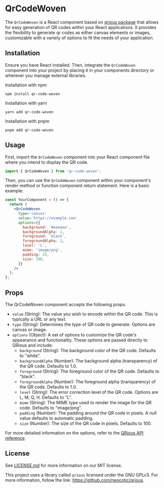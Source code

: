 # QrCodeWoven

The `QrCodeWoven` is a React component based on [qrious package](https://github.com/neocotic/qrious) that allows for easy generation of QR codes within your React applications.
It provides the flexibility to generate qr codes as either canvas elements or images, customizable with a variety of options to fit the needs of your application.

## Installation

Ensure you have React installed. Then, integrate the `QrCodeWoven` component into your project by placing it in your components directory or wherever you manage external libraries.

Installation with npm

```npm
npm install qr-code-woven
```

Installation with yarn

```npm
yarn add qr-code-woven
```

Installation with pnpm

```npm
pnpm add qr-code-woven
```

## Usage

First, import the `QrCodeWoven` component into your React component file where you intend to display the QR code.

```jsx
import { QrCodeWoven } from 'qr-code-woven';
```

Then, you can use the `QrCodeWoven` component within your component's render method or function component return statement. Here is a basic example:

```jsx
const YourComponent = () => {
  return (
    <QrCodeWoven
      type='canvas'
      value='https://example.com'
      options={{
        background: '#eaeaea',
        backgroundAlpha: 1,
        foreground: 'black',
        foregroundAlpha: 1,
        level: 'L',
        mime: 'image/png',
        padding: 25,
        size: 100,
      }}
    />
  );
};
```

## Props

The QrCodeWoven component accepts the following props:

- `value` (String): The value you wish to encode within the QR code. This is typically a URL or any text.
- `type` (String): Determines the type of QR code to generate. Options are canvas or image.
- `options` (Object): A set of options to customize the QR code's appearance and functionality. These options are passed directly to QRious and include:
  - `background` (String): The background color of the QR code. Defaults to "white".
  - `backgroundAlpha` (Number): The background alpha (transparency) of the QR code. Defaults to 1.0.
  - `foreground` (String): The foreground color of the QR code. Defaults to "black".
  - `foregroundAlpha` (Number): The foreground alpha (transparency) of the QR code. Defaults to 1.0.
  - `level` (String): The error correction level of the QR code. Options are L, M, Q, H. Defaults to "L".
  - `mime` (String): The MIME type used to render the image for the QR code. Defaults to "image/png".
  - `padding` (Number): The padding around the QR code in pixels. A null value defaults to automatic padding.
  - `size` (Number): The size of the QR code in pixels. Defaults to 100.

For more detailed information on the options, refer to the [QRious API reference](https://github.com/neocotic/qrious?tab=readme-ov-file#api).

## License

See [LICENSE.md](./LICENSE.md) for more information on our MIT license.

This project uses a library called `qrious` licensed under the GNU GPLv3.
For more information, follow the link: https://github.com/neocotic/qrious.
